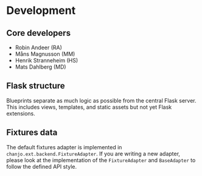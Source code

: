 # Development

## Core developers

- Robin Andeer (RA)
- Måns Magnusson (MM)
- Henrik Stranneheim (HS)
- Mats Dahlberg (MD)


## Flask structure
Blueprints separate as much logic as possible from the central Flask server. This includes views, templates, and static assets but not yet Flask extensions.


## Fixtures data
The default fixtures adapter is implemented in ``chanjo.ext.backend.FixtureAdapter``. If you are writing a new adapter, please look at the implementation of the ``FixtureAdapter`` and ``BaseAdapter`` to follow the defined API style.
